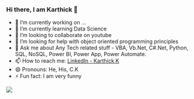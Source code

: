 ### Hi there, I am Karthick 👋

- 🔭 I’m currently working on ...
- 🌱 I’m currently learning Data Science
- 👯 I’m looking to collaborate on youtube
- 🤔 I’m looking for help with object oriented programming principles
- 💬 Ask me about Any Tech related stuff - VBA, Vb.Net, C#.Net, Python, SQL, NoSQL, Power BI, Power App, Power Automate.
- 📫 How to reach me: <a href="https://www.linkedin.com/in/karthick-k-27237912b/">LinkedIn - Karthick K</a>
- 😄 Pronouns: He, His, C.K
- ⚡ Fun fact: I am very funny

<img src="https://github-readme-stats.vercel.app/api?username=CKkarthi153&&show_icons=true&title_color=ffffff&icon_color=bb2acf&text_color=daf7dc&bg_color=151515">
